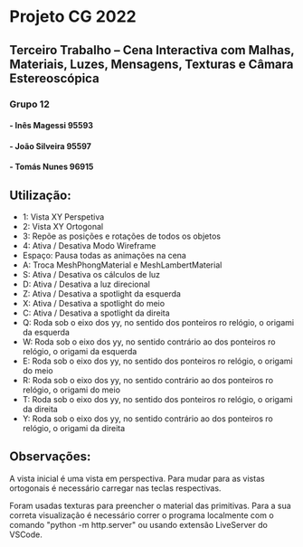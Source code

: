 # Projeto CG 2022
## Terceiro Trabalho – Cena Interactiva com Malhas, Materiais, Luzes, Mensagens, Texturas e Câmara Estereoscópica

### Grupo 12
#### - Inês Magessi 95593
#### - João Silveira 95597
#### - Tomás Nunes 96915

## Utilização:
- 1: Vista XY Perspetiva
- 2: Vista XY Ortogonal
- 3: Repõe as posições e rotações de todos os objetos
- 4: Ativa / Desativa Modo Wireframe
- Espaço: Pausa todas as animações na cena
- A: Troca MeshPhongMaterial e MeshLambertMaterial
- S: Ativa / Desativa os cálculos de luz
- D: Ativa / Desativa a luz direcional
- Z: Ativa / Desativa a spotlight da esquerda
- X: Ativa / Desativa a spotlight do meio
- C: Ativa / Desativa a spotlight da direita
- Q: Roda sob o eixo dos yy, no sentido dos ponteiros ro relógio, o origami da esquerda 
- W: Roda sob o eixo dos yy, no sentido contrário ao dos ponteiros ro relógio, o origami da esquerda 
- E: Roda sob o eixo dos yy, no sentido dos ponteiros ro relógio, o origami do meio 
- R: Roda sob o eixo dos yy, no sentido contrário ao dos ponteiros ro relógio, o origami do meio 
- T: Roda sob o eixo dos yy, no sentido dos ponteiros ro relógio, o origami da direita 
- Y: Roda sob o eixo dos yy, no sentido contrário ao dos ponteiros ro relógio, o origami da direita

## Observações:
A vista inicial é uma vista em perspectiva. Para mudar para as vistas ortogonais é necessário carregar nas teclas respectivas.

Foram usadas texturas para preencher o material das primitivas. Para a sua correta visualização é necessário correr o programa localmente com o comando "python -m http.server" ou usando extensão LiveServer do VSCode.

